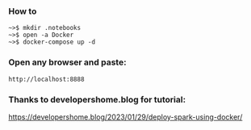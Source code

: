 ### How to
    
    ~>$ mkdir .notebooks
    ~>$ open -a Docker
    ~>$ docker-compose up -d
   
### Open any browser and paste: 
    
    http://localhost:8888
   
### Thanks to developershome.blog for tutorial:
https://developershome.blog/2023/01/29/deploy-spark-using-docker/
